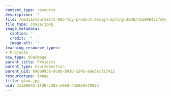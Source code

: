 ```yaml
---
content_type: resource
description: ''
file: /media/courses/2-00b-toy-product-design-spring-2008/31a890421fd0cd85e96d4da9b95f092d_glow.jpg
file_type: image/jpeg
image_metadata:
  caption: ''
  credit: ''
  image-alt: ''
learning_resource_types:
- Projects
ocw_type: OCWImage
parent_title: Projects
parent_type: CourseSection
parent_uid: 690b9956-8c8d-b91b-5245-a6e3ec725412
resourcetype: Image
title: glow.jpg
uid: 31a89042-1fd0-cd85-e96d-4da9b95f092d
---
```


